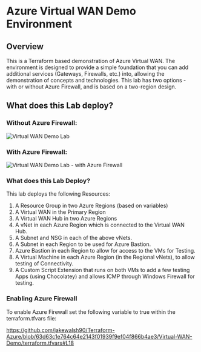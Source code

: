 # Azure Virtual WAN Demo Environment

## Overview
This is a Terraform based demonstration of Azure Virtual WAN. The environment is designed to provide a simple foundation that you can add additional services (Gateways, Firewalls, etc.) into, allowing the demonstration of concepts and technologies. This lab has two options - with or without Azure Firewall, and is based on a two-region design.  

## What does this Lab deploy?

### Without Azure Firewall:

![Virtual WAN Demo Lab](https://raw.githubusercontent.com/jakewalsh90/Terraform-Azure/main/Virtual-WAN-Demo/images/Virtual-WAN.png?raw=true)

### With Azure Firewall:

![Virtual WAN Demo Lab - with Azure Firewall](https://raw.githubusercontent.com/jakewalsh90/Terraform-Azure/main/Virtual-WAN-Demo/images/Virtual-WAN-with-Firewall.png?raw=true)

### What does this Lab Deploy?

This lab deploys the following Resources:

1. A Resource Group in two Azure Regions (based on variables)
2. A Virtual WAN in the Primary Region
3. A Virtual WAN Hub in two Azure Regions
4. A vNet in each Azure Region which is connected to the Virtual WAN Hub.
6. A Subnet and NSG in each of the above vNets.
7. A Subnet in each Region to be used for Azure Bastion.  
8. Azure Bastion in each Region to allow for access to the VMs for Testing. 
9. A Virtual Machine in each Azure Region (in the Regional vNets), to allow testing of Connectivity. 
10. A Custom Script Extension that runs on both VMs to add a few testing Apps (using Chocolatey) and allows ICMP through Windows Firewall for testing. 

### Enabling Azure Firewall

To enable Azure Firewall set the following variable to true within the terraform.tfvars file:

https://github.com/jakewalsh90/Terraform-Azure/blob/63d63c1e764c64e2143f01939f9ef04f866b4ae3/Virtual-WAN-Demo/terraform.tfvars#L18
